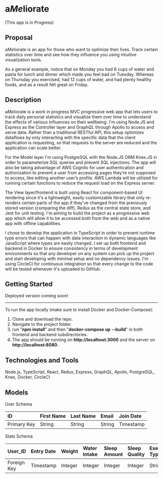 # a*Me*liorate
(This app is in Progress)


## Proposal
a*Me*liorate is an app for those who want to optimize their lives. Track certain statistics over time and see how they influence you using intuitive visualization tools. 

As a general example, notice that on Monday you had 6 cups of water and pasta for lunch and dinner which made you feel bad on Tuesday. Whereas on Thursday you exercised, had 12 cups of water, and had plenty healthy foods, and as a result felt great on Friday. 


## Description
a*Me*liorate is a work in progress MVC progressive web app that lets users to track daily personal statistics and visualize them over time to understand the effects of various influences on their wellbeing. I'm using Node.JS and Express as the Controller layer and GraphQL through Apollo to access and serve data. Rather than a traditional RESTful API, this setup optimizes dataflows by only interacting with the specific data that the client application is requesting, so that requests to the server are reduced and the application can scale better. 

For the Model layer I'm using PostgreSQL with the Node.JS ORM Knex.JS in order to parameterize SQL queries and prevent SQL injections. The app will also be taking advantage of AWS Cognito for user authentication and authorization to prevent a user from accessing pages they’re not supposed to access, like editing another user’s profile. AWS Lambda will be utilized for running certain functions to reduce the request load on the Express server. 

The View layer/frontend is built using React for component-based UI rendering since it's a lightweight, easily customizable library that only re-renders certain parts of the app if they've changed from the previously stored version (comparing the diff), Redux as the central state store, and Jest for unit testing. I'm aiming to build the project as a progressive web app which will allow it to be accessed both from the web and as a native app with offline capabilities. 

I chose to develop the application in TypeScript in order to prevent runtime type errors that can happen with data interaction in dynamic languages like JavaScript where types are easily changed. I set up both frontend and backend in Docker to ensure consistency in terms of development environments so that any developer on any system can pick up the project and start developing with minimal setup and no dependency issues. I'm using CircleCI for continuous integration so that every change to the code will be tested whenever it's uploaded to GitHub.


## Getting Started
Deployed version coming soon!
_____________

To run the app locally (make sure to install Docker and Docker-Compose):

1. Clone and download the repo.
1. Navigate to the project folder.
1. run "**npm install**" and then "**docker-compose up --build**" in both frontend and backend subdirectories.
1. The app should be running on **http://localhost:3000** and the server on **http://localhost:8080**.



## Technologies and Tools

Node.js, TypeScript, React, Redux, Express, GraphQL, Apollo, PostgreSQL, Knex, Docker, CircleCI


## Models
User Schema

| ID    | First Name  | Last Name   | Email  | Join Date  |
|:------|:------------|:------------|:-------|:-----------|
Primary Key| String   |  String     | String | Timestamp  |

Stats Schema

|User_ID|Entry Date|Weight|Water Intake|Sleep Amount|Sleep Quality|Exercise Type|Exercise Length|Exercise Intensity|Overall Feeling|
|:------|:---------|:-----|:-----------|:-----------|:------------|:------------|:--------------|:-----------------|:--------------|
|Foreign Key|Timestamp|Integer|Integer | Integer    | Integer     | String      | Integer       | Integer          | Integer       |
